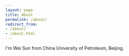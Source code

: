```yaml
---
layout: page
title: About
permalink: /about/
redirect_from:
- /about/
- /about.html
---
```


I'm Wei Sun from China University of Petroleum, Beijing.
